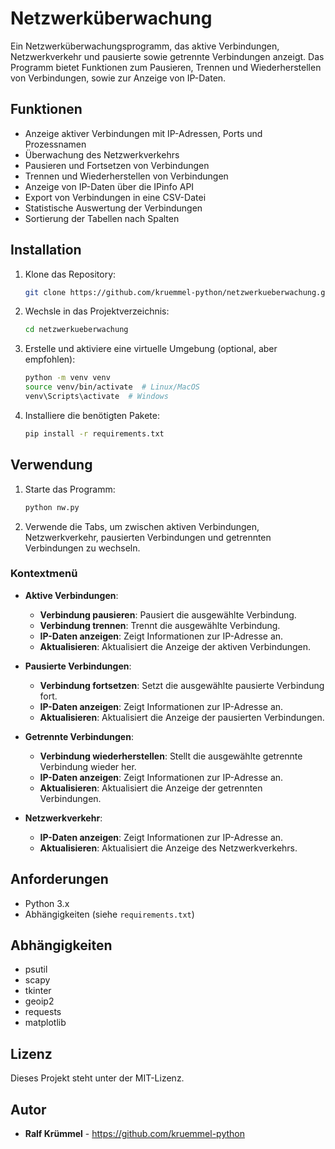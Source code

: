 # Netzwerküberwachung

Ein Netzwerküberwachungsprogramm, das aktive Verbindungen, Netzwerkverkehr und pausierte sowie getrennte Verbindungen anzeigt. Das Programm bietet Funktionen zum Pausieren, Trennen und Wiederherstellen von Verbindungen, sowie zur Anzeige von IP-Daten.

## Funktionen

- Anzeige aktiver Verbindungen mit IP-Adressen, Ports und Prozessnamen
- Überwachung des Netzwerkverkehrs
- Pausieren und Fortsetzen von Verbindungen
- Trennen und Wiederherstellen von Verbindungen
- Anzeige von IP-Daten über die IPinfo API
- Export von Verbindungen in eine CSV-Datei
- Statistische Auswertung der Verbindungen
- Sortierung der Tabellen nach Spalten

## Installation

1. Klone das Repository:
    ```bash
    git clone https://github.com/kruemmel-python/netzwerkueberwachung.git
    ```
2. Wechsle in das Projektverzeichnis:
    ```bash
    cd netzwerkueberwachung
    ```
3. Erstelle und aktiviere eine virtuelle Umgebung (optional, aber empfohlen):
    ```bash
    python -m venv venv
    source venv/bin/activate  # Linux/MacOS
    venv\Scripts\activate  # Windows
    ```
4. Installiere die benötigten Pakete:
    ```bash
    pip install -r requirements.txt
    ```

## Verwendung

1. Starte das Programm:
    ```bash
    python nw.py
    ```
2. Verwende die Tabs, um zwischen aktiven Verbindungen, Netzwerkverkehr, pausierten Verbindungen und getrennten Verbindungen zu wechseln.

### Kontextmenü

- **Aktive Verbindungen**:
  - **Verbindung pausieren**: Pausiert die ausgewählte Verbindung.
  - **Verbindung trennen**: Trennt die ausgewählte Verbindung.
  - **IP-Daten anzeigen**: Zeigt Informationen zur IP-Adresse an.
  - **Aktualisieren**: Aktualisiert die Anzeige der aktiven Verbindungen.

- **Pausierte Verbindungen**:
  - **Verbindung fortsetzen**: Setzt die ausgewählte pausierte Verbindung fort.
  - **IP-Daten anzeigen**: Zeigt Informationen zur IP-Adresse an.
  - **Aktualisieren**: Aktualisiert die Anzeige der pausierten Verbindungen.

- **Getrennte Verbindungen**:
  - **Verbindung wiederherstellen**: Stellt die ausgewählte getrennte Verbindung wieder her.
  - **IP-Daten anzeigen**: Zeigt Informationen zur IP-Adresse an.
  - **Aktualisieren**: Aktualisiert die Anzeige der getrennten Verbindungen.

- **Netzwerkverkehr**:
  - **IP-Daten anzeigen**: Zeigt Informationen zur IP-Adresse an.
  - **Aktualisieren**: Aktualisiert die Anzeige des Netzwerkverkehrs.

## Anforderungen

- Python 3.x
- Abhängigkeiten (siehe `requirements.txt`)

## Abhängigkeiten

- psutil
- scapy
- tkinter
- geoip2
- requests
- matplotlib

## Lizenz

Dieses Projekt steht unter der MIT-Lizenz.

## Autor

- **Ralf Krümmel** - https://github.com/kruemmel-python


